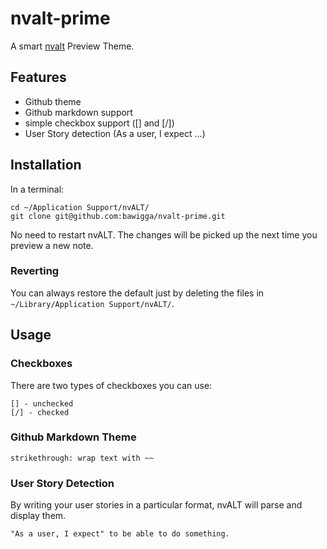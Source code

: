 # nvalt-prime

A smart [nvalt](http://brettterpstra.com/projects/nvalt/) Preview Theme.

## Features

- Github theme
- Github markdown support
- simple checkbox support ([] and [/])
- User Story detection (As a user, I expect ...)

## Installation

In a terminal:

    cd ~/Application Support/nvALT/
    git clone git@github.com:bawigga/nvalt-prime.git

No need to restart nvALT. The changes will be picked up the next time you preview a new note.

### Reverting

You can always restore the default just by deleting the files in `~/Library/Application Support/nvALT/`.

## Usage

### Checkboxes

There are two types of checkboxes you can use:

    [] - unchecked
    [/] - checked

### Github Markdown Theme

    strikethrough: wrap text with ~~
    
### User Story Detection

By writing your user stories in a particular format, nvALT will parse and display them.

    "As a user, I expect" to be able to do something.
